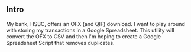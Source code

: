 ## Intro

My bank, HSBC, offers an OFX (and QIF) download.  I want to play around with storing my transactions in a Google Spreadsheet.  This utility will convert the OFX to CSV and then I'm hoping to create a Google Spreadsheet Script that removes duplicates.